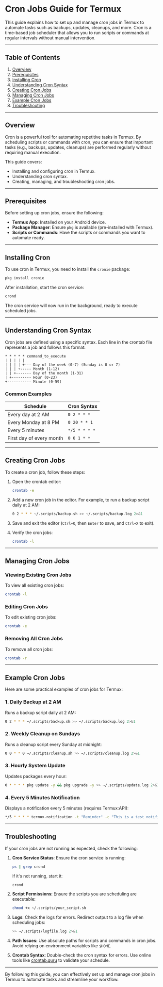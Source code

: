 # Cron Jobs Guide for Termux

This guide explains how to set up and manage cron jobs in Termux to automate tasks such as backups, updates, cleanups, and more. Cron is a time-based job scheduler that allows you to run scripts or commands at regular intervals without manual intervention.

---

## Table of Contents

1. [Overview](#overview)
2. [Prerequisites](#prerequisites)
3. [Installing Cron](#installing-cron)
4. [Understanding Cron Syntax](#understanding-cron-syntax)
5. [Creating Cron Jobs](#creating-cron-jobs)
6. [Managing Cron Jobs](#managing-cron-jobs)
7. [Example Cron Jobs](#example-cron-jobs)
8. [Troubleshooting](#troubleshooting)

---

## Overview

Cron is a powerful tool for automating repetitive tasks in Termux. By scheduling scripts or commands with cron, you can ensure that important tasks (e.g., backups, updates, cleanups) are performed regularly without requiring manual execution.

This guide covers:
- Installing and configuring cron in Termux.
- Understanding cron syntax.
- Creating, managing, and troubleshooting cron jobs.

---

## Prerequisites

Before setting up cron jobs, ensure the following:

- **Termux App**: Installed on your Android device.
- **Package Manager**: Ensure `pkg` is available (pre-installed with Termux).
- **Scripts or Commands**: Have the scripts or commands you want to automate ready.

---

## Installing Cron

To use cron in Termux, you need to install the `cronie` package:

```bash
pkg install cronie
```

After installation, start the cron service:

```bash
crond
```

The cron service will now run in the background, ready to execute scheduled jobs.

---

## Understanding Cron Syntax

Cron jobs are defined using a specific syntax. Each line in the crontab file represents a job and follows this format:

```
* * * * * command_to_execute
| | | | |
| | | | +--- Day of the week (0-7) (Sunday is 0 or 7)
| | | +----- Month (1-12)
| | +------- Day of the month (1-31)
| +--------- Hour (0-23)
+----------- Minute (0-59)
```

### Common Examples

| Schedule                     | Cron Syntax          |
|------------------------------|----------------------|
| Every day at 2 AM            | `0 2 * * *`         |
| Every Monday at 8 PM         | `0 20 * * 1`        |
| Every 5 minutes              | `*/5 * * * *`       |
| First day of every month     | `0 0 1 * *`         |

---

## Creating Cron Jobs

To create a cron job, follow these steps:

1. Open the crontab editor:
   ```bash
   crontab -e
   ```

2. Add a new cron job in the editor. For example, to run a backup script daily at 2 AM:
   ```bash
   0 2 * * * ~/.scripts/backup.sh >> ~/.scripts/backup.log 2>&1
   ```

3. Save and exit the editor (`Ctrl+O`, then `Enter` to save, and `Ctrl+X` to exit).

4. Verify the cron jobs:
   ```bash
   crontab -l
   ```

---

## Managing Cron Jobs

### Viewing Existing Cron Jobs
To view all existing cron jobs:
```bash
crontab -l
```

### Editing Cron Jobs
To edit existing cron jobs:
```bash
crontab -e
```

### Removing All Cron Jobs
To remove all cron jobs:
```bash
crontab -r
```

---

## Example Cron Jobs

Here are some practical examples of cron jobs for Termux:

### 1. Daily Backup at 2 AM
Runs a backup script daily at 2 AM:
```bash
0 2 * * * ~/.scripts/backup.sh >> ~/.scripts/backup.log 2>&1
```

### 2. Weekly Cleanup on Sundays
Runs a cleanup script every Sunday at midnight:
```bash
0 0 * * 0 ~/.scripts/cleanup.sh >> ~/.scripts/cleanup.log 2>&1
```

### 3. Hourly System Update
Updates packages every hour:
```bash
0 * * * * pkg update -y && pkg upgrade -y >> ~/.scripts/update.log 2>&1
```

### 4. Every 5 Minutes Notification
Displays a notification every 5 minutes (requires Termux:API):
```bash
*/5 * * * * termux-notification -t "Reminder" -c "This is a test notification"
```

---

## Troubleshooting

If your cron jobs are not running as expected, check the following:

1. **Cron Service Status**:
   Ensure the cron service is running:
   ```bash
   ps | grep crond
   ```
   If it's not running, start it:
   ```bash
   crond
   ```

2. **Script Permissions**:
   Ensure the scripts you are scheduling are executable:
   ```bash
   chmod +x ~/.scripts/your_script.sh
   ```

3. **Logs**:
   Check the logs for errors. Redirect output to a log file when scheduling jobs:
   ```bash
   >> ~/.scripts/logfile.log 2>&1
   ```

4. **Path Issues**:
   Use absolute paths for scripts and commands in cron jobs. Avoid relying on environment variables like `$HOME`.

5. **Crontab Syntax**:
   Double-check the cron syntax for errors. Use online tools like [crontab.guru](https://crontab.guru/) to validate your schedule.

---

By following this guide, you can effectively set up and manage cron jobs in Termux to automate tasks and streamline your workflow.